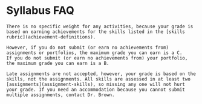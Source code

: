 # Syllabus FAQ



```{dropdown} How much does assignment x, class participation, or a portfolio check weigh in my grade?
There is no specific weight for any activities, because your grade is based on earning achievements for the skills listed in the [skills rubric](achievement-definitions).

However, if you do not submit (or earn no achievements from) assignments or portfolios, the maximum grade you can earn is a C.
If you do not submit (or earn no achievements from) your portfolio, the maximum grade you can earn is a B.
```


```{dropdown} Can I submit this assignment late if ...?
Late assignments are not accepted, however, your grade is based on the skills, not the assignments. All skills are assessed in at least two [assignments](assignment-skills), so missing any one will not hurt your grade. If you need an accommodation because you cannot submit multiple assignments, contact Dr. Brown.
```
